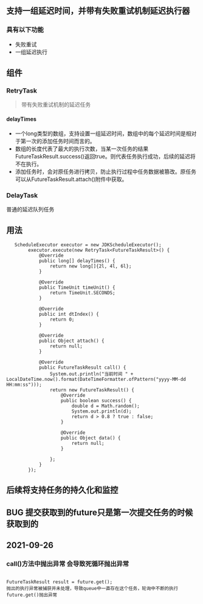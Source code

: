 ## 支持一组延迟时间，并带有失败重试机制延迟执行器
### 具有以下功能
- 失败重试
- 一组延迟执行


## 组件

### RetryTask
> 带有失败重试机制的延迟任务 
#### delayTimes 
- 一个long类型的数组，支持设置一组延迟时间，数组中的每个延迟时间是相对于第一次的添加任务时间而言的。
- 数组的长度代表了最大的执行次数，当某一次任务的结果FutureTaskResult.success()返回true。则代表任务执行成功，后续的延迟将不在执行。
- 添加任务时，会对原任务进行拷贝，防止执行过程中任务数据被篡改。原任务可以从FutureTaskResult.attach()附件中获取。
### DelayTask
普通的延迟队列任务

## 用法
```
   ScheduleExecutor executor = new JDKScheduleExecutor();
        executor.execute(new RetryTask<FutureTaskResult>() {
            @Override
            public long[] delayTimes() {
                return new long[]{2l, 4l, 6l};
            }

            @Override
            public TimeUnit timeUnit() {
                return TimeUnit.SECONDS;
            }

            @Override
            public int dtIndex() {
                return 0;
            }

            @Override
            public Object attach() {
                return null;
            }

            @Override
            public FutureTaskResult call() {
                System.out.println("当前时间 " + LocalDateTime.now().format(DateTimeFormatter.ofPattern("yyyy-MM-dd HH:mm:ss")));
                return new FutureTaskResult() {
                    @Override
                    public boolean success() {
                        double d = Math.random();
                        System.out.println(d);
                        return d > 0.8 ? true : false;
                    }

                    @Override
                    public Object data() {
                        return null;
                    }

                };
            }
        });

```


## 后续将支持任务的持久化和监控   
## BUG 提交获取到的future只是第一次提交任务的时候获取到的


## 2021-09-26
### call()方法中抛出异常 会导致死循环抛出异常
```
    
FutureTaskResult result = future.get();
抛出的执行异常被捕获并未处理，导致queue中一直存在这个任务，轮询中不断的执行future.get()抛出异常

```